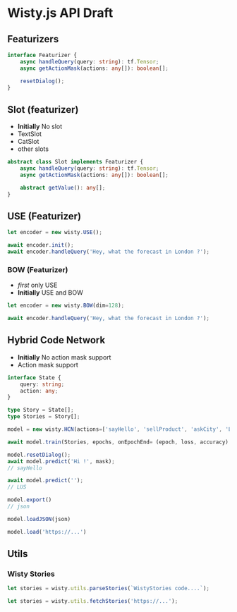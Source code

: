 # Wisty.js API Draft

## Featurizers

```ts
interface Featurizer {
    async handleQuery(query: string): tf.Tensor;
    async getActionMask(actions: any[]): boolean[];

    resetDialog();
}
```

## Slot (featurizer)

- **Initially** No slot
- TextSlot
- CatSlot
- other slots

```ts
abstract class Slot implements Featurizer {
    async handleQuery(query: string): tf.Tensor;
    async getActionMask(actions: any[]): boolean[];

    abstract getValue(): any[];
}
```

## USE (Featurizer)

```ts
let encoder = new wisty.USE();

await encoder.init();
await encoder.handleQuery('Hey, what the forecast in London ?');
```

### BOW (Featurizer)

- *first* only USE
- **Initially** USE and BOW

```ts
let encoder = new wisty.BOW(dim=128);

await encoder.handleQuery('Hey, what the forecast in London ?');
```

## Hybrid Code Network

- **Initially** No action mask support
- Action mask support

```ts
interface State {
    query: string;
    action: any;
}

type Story = State[];
type Stories = Story[];
```

```ts
model = new wisty.HCN(actions=['sayHello', 'sellProduct', 'askCity', 'LUS'], featurizers: Featurizer[]);

await model.train(Stories, epochs, onEpochEnd= (epoch, loss, accuracy) => {});

model.resetDialog();
await model.predict('Hi !', mask);
// sayHello

await model.predict('');
// LUS

model.export()
// json

model.loadJSON(json)

model.load('https://...')
```

## Utils

### Wisty Stories

```ts
let stories = wisty.utils.parseStories(`WistyStories code....`);

let stories = wisty.utils.fetchStories('https://...');
```
